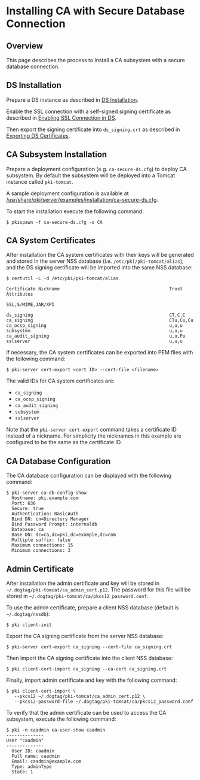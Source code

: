 Installing CA with Secure Database Connection
=============================================

Overview
--------

This page describes the process to install a CA subsystem with a secure database connection.

DS Installation
---------------

Prepare a DS instance as described in [DS Installation](https://github.com/dogtagpki/pki/wiki/DS-Installation).

Enable the SSL connection with a self-signed signing certificate as described in
[Enabling SSL Connection in DS](https://github.com/dogtagpki/pki/wiki/Enabling-SSL-Connection-in-DS).

Then export the signing certificate into `ds_signing.crt` as described in
[Exporting DS Certificates](https://github.com/dogtagpki/pki/wiki/Exporting-DS-Certificates).

CA Subsystem Installation
-------------------------

Prepare a deployment configuration (e.g. `ca-secure-ds.cfg`) to deploy CA subsystem.
By default the subsystem will be deployed into a Tomcat instance called `pki-tomcat`.

A sample deployment configuration is available at [/usr/share/pki/server/examples/installation/ca-secure-ds.cfg](../../../base/server/examples/installation/ca-secure-ds.cfg).

To start the installation execute the following command:

```
$ pkispawn -f ca-secure-ds.cfg -s CA
```

CA System Certificates
----------------------

After installation the CA system certificates with their keys will be
generated and stored in the server NSS database (i.e. `/etc/pki/pki-tomcat/alias`),
and the DS signing certificate will be imported into the same NSS database:

```
$ certutil -L -d /etc/pki/pki-tomcat/alias

Certificate Nickname                                         Trust Attributes
                                                             SSL,S/MIME,JAR/XPI

ds_signing                                                   CT,C,C
ca_signing                                                   CTu,Cu,Cu
ca_ocsp_signing                                              u,u,u
subsystem                                                    u,u,u
ca_audit_signing                                             u,u,Pu
sslserver                                                    u,u,u
```

If necessary, the CA system certificates can be exported into PEM files with the following command:

```
$ pki-server cert-export <cert ID> --cert-file <filename>
```

The valid IDs for CA system certificates are:
* `ca_signing`
* `ca_ocsp_signing`
* `ca_audit_signing`
* `subsystem`
* `sslserver`

Note that the `pki-server cert-export` command takes a certificate ID instead of a nickname.
For simplicity the nicknames in this example are configured to be the same as the certificate ID.

CA Database Configuration
-------------------------

The CA database configuration can be displayed with the following command:

```
$ pki-server ca-db-config-show
  Hostname: pki.example.com
  Port: 636
  Secure: true
  Authentication: BasicAuth
  Bind DN: cn=Directory Manager
  Bind Password Prompt: internaldb
  Database: ca
  Base DN: dc=ca,dc=pki,dc=example,dc=com
  Multiple suffix: false
  Maximum connections: 15
  Minimum connections: 3
```

Admin Certificate
-----------------

After installation the admin certificate and key will be stored
in `~/.dogtag/pki-tomcat/ca_admin_cert.p12`.
The password for this file will be stored in `~/.dogtag/pki-tomcat/ca/pkcs12_password.conf`.

To use the admin certificate, prepare a client NSS database (default is `~/.dogtag/nssdb`):

```
$ pki client-init
```

Export the CA signing certificate from the server NSS database:

```
$ pki-server cert-export ca_signing --cert-file ca_signing.crt
```

Then import the CA signing certificate into the client NSS database:

```
$ pki client-cert-import ca_signing --ca-cert ca_signing.crt
```

Finally, import admin certificate and key with the following command:

```
$ pki client-cert-import \
   --pkcs12 ~/.dogtag/pki-tomcat/ca_admin_cert.p12 \
   --pkcs12-password-file ~/.dogtag/pki-tomcat/ca/pkcs12_password.conf
```

To verify that the admin certificate can be used to access the CA subsystem, execute the following command:

```
$ pki -n caadmin ca-user-show caadmin
--------------
User "caadmin"
--------------
  User ID: caadmin
  Full name: caadmin
  Email: caadmin@example.com
  Type: adminType
  State: 1
```
